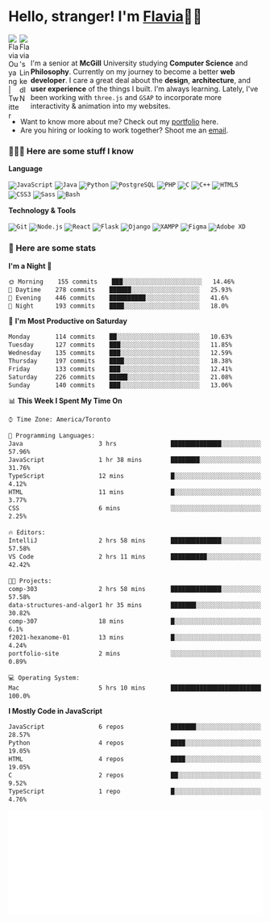 <h1>Hello, stranger! I'm <a href="https://flaviaouyang.github.io/portfolio-site/">Flavia</a>👋🏻</h1>

<a href="https://twitter.com/FlaviaOuyang">
  <img align="left" alt="Flavia Ouyang | Twitter" width="22px" src="https://raw.githubusercontent.com/peterthehan/peterthehan/master/assets/twitter.svg" />
</a>
<a href="https://www.linkedin.com/in/flavia-ouyang/">
  <img align="left" alt="Flavia's LinkedIN" width="22px" src="https://raw.githubusercontent.com/peterthehan/peterthehan/master/assets/linkedin.svg" />
</a>
<br /><br />

I'm a senior at **McGill** University studying **Computer Science** and **Philosophy**. Currently on my journey to become a better **web developer**. I care a great deal about the **design**, **architecture**, and **user experience** of the things I built. I'm always learning. Lately, I've been working with `three.js` and `GSAP` to incorporate more interactivity & animation into my websites.
  - Want to know more about me? Check out my <a href="https://flaviaouyang.github.io/portfolio-site/">portfolio</a> here. 
  - Are you hiring or looking to work together? Shoot me an <a href="mailto:flavia.ouyang@mail.mcgill.ca">email</a>.


<h3>👩🏻‍💻 Here are some stuff I know</h3>

**Language**

<code><img height="40" src="https://profilinator.rishav.dev/skills-assets/javascript-original.svg" alt="JavaScript" /></code>
<code><img height="40" src="https://profilinator.rishav.dev/skills-assets/java-original-wordmark.svg" alt="Java" /></code>
<code><img height="40" src="https://profilinator.rishav.dev/skills-assets/python-original.svg" alt="Python" /></code>
<code><img height="40" src="https://profilinator.rishav.dev/skills-assets/postgresql-original-wordmark.svg" alt="PostgreSQL" /></code>
<code><img height="40" src="https://profilinator.rishav.dev/skills-assets/php-original.svg" alt="PHP" /></code>
<code><img height="40" src="https://profilinator.rishav.dev/skills-assets/c-original.svg" alt="C" /></code>
<code><img height="40" src="https://profilinator.rishav.dev/skills-assets/cplusplus-original.svg" alt="C++" /></code>
<code><img height="40" src="https://profilinator.rishav.dev/skills-assets/html5-original-wordmark.svg" alt="HTML5" /></code>
<code><img height="40" src="https://profilinator.rishav.dev/skills-assets/css3-original-wordmark.svg" alt="CSS3" /></code>
<code><img height="40" src="https://profilinator.rishav.dev/skills-assets/sass-original.svg" alt="Sass" /></code>
<code><img height="40" src="https://profilinator.rishav.dev/skills-assets/gnu_bash-icon.svg" alt="Bash" /></code>

**Technology & Tools**

<code><img src="https://profilinator.rishav.dev/skills-assets/git-scm-icon.svg" alt="Git" height="40" /></code>
<code><img src="https://profilinator.rishav.dev/skills-assets/nodejs-original-wordmark.svg" alt="Node.js" height="40" /></code>
<code><img src="https://profilinator.rishav.dev/skills-assets/react-original-wordmark.svg" alt="React" height="40" /></code>
<code><img src="https://profilinator.rishav.dev/skills-assets/flask.png" alt="Flask" height="40" /></code>
<code><img src="https://profilinator.rishav.dev/skills-assets/django-original.svg" alt="Django" height="40" /></code>
<code><img src="https://profilinator.rishav.dev/skills-assets/xampp.png" alt="XAMPP" height="40" /></code>
<code><img src="https://profilinator.rishav.dev/skills-assets/figma-icon.svg" alt="Figma" height="40" /></code>
<code><img src="https://profilinator.rishav.dev/skills-assets/adobexd.png" alt="Adobe XD" height="40" /></code>


<h3>📑 Here are some stats</h3>

<!--START_SECTION:waka-->
**I'm a Night 🦉** 

```text
🌞 Morning    155 commits    ███░░░░░░░░░░░░░░░░░░░░░░   14.46% 
🌆 Daytime    278 commits    ██████░░░░░░░░░░░░░░░░░░░   25.93% 
🌃 Evening    446 commits    ██████████░░░░░░░░░░░░░░░   41.6% 
🌙 Night      193 commits    ████░░░░░░░░░░░░░░░░░░░░░   18.0%

```
📅 **I'm Most Productive on Saturday** 

```text
Monday       114 commits    ██░░░░░░░░░░░░░░░░░░░░░░░   10.63% 
Tuesday      127 commits    ███░░░░░░░░░░░░░░░░░░░░░░   11.85% 
Wednesday    135 commits    ███░░░░░░░░░░░░░░░░░░░░░░   12.59% 
Thursday     197 commits    ████░░░░░░░░░░░░░░░░░░░░░   18.38% 
Friday       133 commits    ███░░░░░░░░░░░░░░░░░░░░░░   12.41% 
Saturday     226 commits    █████░░░░░░░░░░░░░░░░░░░░   21.08% 
Sunday       140 commits    ███░░░░░░░░░░░░░░░░░░░░░░   13.06%

```


📊 **This Week I Spent My Time On** 

```text
⌚︎ Time Zone: America/Toronto

💬 Programming Languages: 
Java                     3 hrs               ██████████████░░░░░░░░░░░   57.96% 
JavaScript               1 hr 38 mins        ████████░░░░░░░░░░░░░░░░░   31.76% 
TypeScript               12 mins             █░░░░░░░░░░░░░░░░░░░░░░░░   4.12% 
HTML                     11 mins             █░░░░░░░░░░░░░░░░░░░░░░░░   3.77% 
CSS                      6 mins              ░░░░░░░░░░░░░░░░░░░░░░░░░   2.25%

🔥 Editors: 
IntelliJ                 2 hrs 58 mins       ██████████████░░░░░░░░░░░   57.58% 
VS Code                  2 hrs 11 mins       ██████████░░░░░░░░░░░░░░░   42.42%

🐱‍💻 Projects: 
comp-303                 2 hrs 58 mins       ██████████████░░░░░░░░░░░   57.58% 
data-structures-and-algor1 hr 35 mins        ███████░░░░░░░░░░░░░░░░░░   30.82% 
comp-307                 18 mins             █░░░░░░░░░░░░░░░░░░░░░░░░   6.1% 
f2021-hexanome-01        13 mins             █░░░░░░░░░░░░░░░░░░░░░░░░   4.24% 
portfolio-site           2 mins              ░░░░░░░░░░░░░░░░░░░░░░░░░   0.89%

💻 Operating System: 
Mac                      5 hrs 10 mins       █████████████████████████   100.0%

```

**I Mostly Code in JavaScript** 

```text
JavaScript               6 repos             ███████░░░░░░░░░░░░░░░░░░   28.57% 
Python                   4 repos             ████░░░░░░░░░░░░░░░░░░░░░   19.05% 
HTML                     4 repos             ████░░░░░░░░░░░░░░░░░░░░░   19.05% 
C                        2 repos             ██░░░░░░░░░░░░░░░░░░░░░░░   9.52% 
TypeScript               1 repo              █░░░░░░░░░░░░░░░░░░░░░░░░   4.76%

```



<!--END_SECTION:waka-->

<img src="/metrics.plugin.isocalendar.svg" width="700px">
